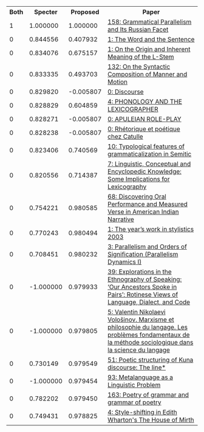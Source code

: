 <html><table><tr>
<th>Both</th>
<th>Specter</th>
<th>Proposed</th>
<th>Paper</th>
</tr>
<tr>
<td>1</td>
<td>1.000000</td>
<td>1.000000</td>
<td><a href="https://www.semanticscholar.org/paper/df618556336c67186f4454b4fefe2675f663e74d">158: Grammatical Parallelism and Its Russian Facet</a></td>
</tr>
<tr>
<td>0</td>
<td>0.844556</td>
<td>0.407932</td>
<td><a href="https://www.semanticscholar.org/paper/19ce08bcd77b58f52949e7973d852ef71a98af8c">1: The Word and the Sentence</a></td>
</tr>
<tr>
<td>0</td>
<td>0.834076</td>
<td>0.675157</td>
<td><a href="https://www.semanticscholar.org/paper/e486cff340f8b6fe319386c96d987427da451984">1: On the Origin and Inherent Meaning of the L-Stem</a></td>
</tr>
<tr>
<td>0</td>
<td>0.833335</td>
<td>0.493703</td>
<td><a href="https://www.semanticscholar.org/paper/70051feb9c4ee56ae4b9795ced05548c8262a2e2">132: On the Syntactic Composition of Manner and Motion</a></td>
</tr>
<tr>
<td>0</td>
<td>0.829820</td>
<td>-0.005807</td>
<td><a href="https://www.semanticscholar.org/paper/3a26b55bb938e1f32fab40f9b0f8a6a3119c4ee7">0: Discourse</a></td>
</tr>
<tr>
<td>0</td>
<td>0.828829</td>
<td>0.604859</td>
<td><a href="https://www.semanticscholar.org/paper/f5fdb5426ca819013c258647692ab24df98049eb">4: PHONOLOGY AND THE LEXICOGRAPHER</a></td>
</tr>
<tr>
<td>0</td>
<td>0.828271</td>
<td>-0.005807</td>
<td><a href="https://www.semanticscholar.org/paper/5a7fece71ae0d0144cfc33aa92b40b6319ce6be6">0: APULEIAN ROLE-PLAY</a></td>
</tr>
<tr>
<td>0</td>
<td>0.828238</td>
<td>-0.005807</td>
<td><a href="https://www.semanticscholar.org/paper/65072cdd6f5bc13752410407c76d41ac2a6a2a47">0: Rhétorique et poétique chez Catulle</a></td>
</tr>
<tr>
<td>0</td>
<td>0.823406</td>
<td>0.740569</td>
<td><a href="https://www.semanticscholar.org/paper/09c5e80dde61ab0ce347ec0f595b05a0a6f8a214">10: Typological features of grammaticalization in Semitic</a></td>
</tr>
<tr>
<td>0</td>
<td>0.820556</td>
<td>0.714387</td>
<td><a href="https://www.semanticscholar.org/paper/cb41a0ac0a13f8c3659913276987938faad64f60">7: Linguistic, Conceptual and Encyclopedic Knowledge: Some Implications for Lexicography</a></td>
</tr>
<tr>
<td>0</td>
<td>0.754221</td>
<td>0.980585</td>
<td><a href="https://www.semanticscholar.org/paper/c6833043993d502d1bf18e0136c279e208554971">68: Discovering Oral Performance and Measured Verse in American Indian Narrative</a></td>
</tr>
<tr>
<td>0</td>
<td>0.770243</td>
<td>0.980494</td>
<td><a href="https://www.semanticscholar.org/paper/5761b857f91e7bff838ca3a149b5405cc060eec8">1: The year’s work in stylistics 2003</a></td>
</tr>
<tr>
<td>0</td>
<td>0.708451</td>
<td>0.980232</td>
<td><a href="https://www.semanticscholar.org/paper/b192654a4ec0fa52f615119ab6e6d436528cc4e9">3: Parallelism and Orders of Signification (Parallelism Dynamics I)</a></td>
</tr>
<tr>
<td>0</td>
<td>-1.000000</td>
<td>0.979933</td>
<td><a href="https://www.semanticscholar.org/paper/6eb9ed801b60a490638de1286f3eda20b53edb95">39: Explorations in the Ethnography of Speaking: ‘Our Ancestors Spoke in Pairs’: Rotinese Views of Language, Dialect, and Code</a></td>
</tr>
<tr>
<td>0</td>
<td>-1.000000</td>
<td>0.979805</td>
<td><a href="https://www.semanticscholar.org/paper/0f0e5457b01bdf2db4f9fa0506d51bee86245e5c">5: Valentin Nikolaevi Vološinov. Marxisme et philosophie du langage. Les problèmes fondamentaux de la méthode sociologique dans la science du langage</a></td>
</tr>
<tr>
<td>0</td>
<td>0.730149</td>
<td>0.979549</td>
<td><a href="https://www.semanticscholar.org/paper/109b418324eacb28c2b8e5d9b8def8be3a7f21bc">51: Poetic structuring of Kuna discourse: The line*</a></td>
</tr>
<tr>
<td>0</td>
<td>-1.000000</td>
<td>0.979454</td>
<td><a href="https://www.semanticscholar.org/paper/54190f187d32ce787b3c32063a0e5d89119c0d32">93: Metalanguage as a Linguistic Problem</a></td>
</tr>
<tr>
<td>0</td>
<td>0.782202</td>
<td>0.979450</td>
<td><a href="https://www.semanticscholar.org/paper/3aa0577ffe5823cc9f455d34973942a7f58a2ab4">163: Poetry of grammar and grammar of poetry</a></td>
</tr>
<tr>
<td>0</td>
<td>0.749431</td>
<td>0.978825</td>
<td><a href="https://www.semanticscholar.org/paper/0fa94c4a6883cdf15b66d47e0bccdec7deb8c4ef">4: Style-shifting in Edith Wharton's The House of Mirth</a></td>
</tr>
</table></html>

